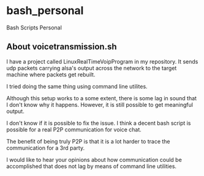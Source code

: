 # bash_personal
Bash Scripts Personal

## About voicetransmission.sh

I have a project called LinuxRealTimeVoipProgram in my repository. It sends udp packets carrying alsa's output across the network to the target machine where packets get rebuilt.

I tried doing the same thing using command line utilites.

Although this setup works to a some extent, there is some lag in sound that I don't know why it happens. However, it is still possible to get meaningful output.

I don't know if it is possible to fix the issue. I think a decent bash script is possible for a real P2P communication for voice chat.

The benefit of being truly P2P is that it is a lot harder to trace the communication for a 3rd party.

I would like to hear your opinions about how communication could be accomplished that does not lag by means of command line utilities.
